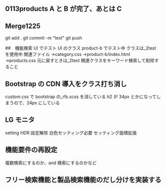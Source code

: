 ## 0113products A と B が完了、あとは C

## Merge1225

git add .
git commit -m "test"
git push

##　機能検索 UI でテスト UI のクラス
product-b でテスト中
クラスは\_2test を使用中
関連ファイル
→category.css
→product-b/index.html
→products.css
元に戻すときは\_2text 関連クラスをキーワード検索して削除すること

## Bootstrap の CDN 導入をクラス打ち消し

custom.css で bootstrap の\_rfs.scss を消している
h2 が 34px とかになってしまうので、24px にしている

## LG モニタ

setting HDR 設定解除
白色セッティング必要
セッティング面積拡張

## 機能要件の再設定

複数検索にするのか、and 検索にするのかなど

## フリー検索機能と製品検索機能のだし分けを実装する

